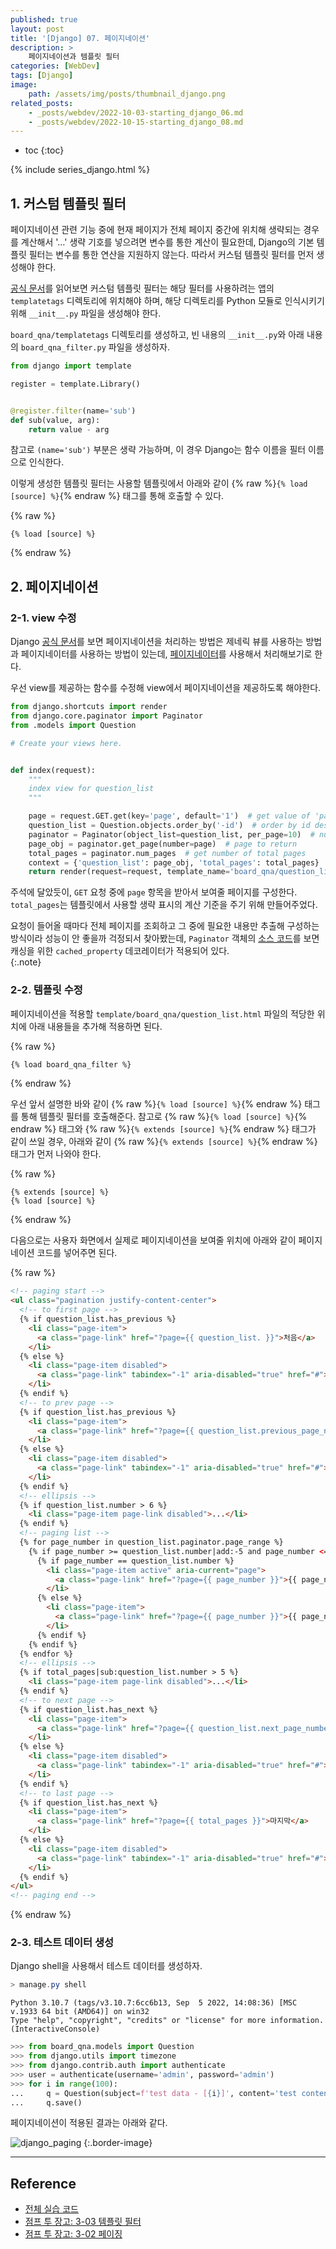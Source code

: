 ```yaml
---
published: true
layout: post
title: '[Django] 07. 페이지네이션'
description: >
    페이지네이션과 템플릿 필터
categories: [WebDev]
tags: [Django]
image:
    path: /assets/img/posts/thumbnail_django.png
related_posts:
    - _posts/webdev/2022-10-03-starting_django_06.md
    - _posts/webdev/2022-10-15-starting_django_08.md
---
```

* toc
{:toc}

{% include series_django.html %}

## 1. 커스텀 템플릿 필터

페이지네이션 관련 기능 중에 현재 페이지가 전체 페이지 중간에 위치해 생략되는 경우를 계산해서 '…' 생략 기호를 넣으려면 변수를 통한 계산이 필요한데, Django의 기본 템플릿 필터는 변수를 통한 연산을 지원하지 않는다. 따라서 커스텀 템플릿 필터를 먼저 생성해야 한다.  

[공식 문서](https://docs.djangoproject.com/en/4.1/howto/custom-template-tags/)를 읽어보면 커스텀 템플릿 필터는 해당 필터를 사용하려는 앱의 `templatetags` 디렉토리에 위치해야 하며, 해당 디렉토리를 Python 모듈로 인식시키기 위해 `__init__.py` 파일을 생성해야 한다. 

`board_qna/templatetags` 디렉토리를 생성하고, 빈 내용의 `__init__.py`와 아래 내용의 `board_qna_filter.py` 파일을 생성하자.  

```python
from django import template

register = template.Library()


@register.filter(name='sub')
def sub(value, arg):
    return value - arg
```

참고로 `(name='sub')` 부분은 생략 가능하며, 이 경우 Django는 함수 이름을 필터 이름으로 인식한다.  

이렇게 생성한 템플릿 필터는 사용할 템플릿에서 아래와 같이 {% raw %}`{% load [source] %}`{% endraw %} 태그를 통해 호출할 수 있다.  

{% raw %}
```liquid
{% load [source] %}
```
{% endraw %}

## 2. 페이지네이션

### 2-1. view 수정

Django [공식 문서](https://docs.djangoproject.com/en/4.1/topics/pagination/)를 보면 페이지네이션을 처리하는 방법은 제네릭 뷰를 사용하는 방법과 페이지네이터를 사용하는 방법이 있는데, [페이지네이터](https://docs.djangoproject.com/en/4.1/ref/paginator/)를 사용해서 처리해보기로 한다.  

우선 view를 제공하는 함수를 수정해 view에서 페이지네이션을 제공하도록 해야한다.  

```python
from django.shortcuts import render
from django.core.paginator import Paginator
from .models import Question

# Create your views here.


def index(request):
    """
    index view for question_list
    """

    page = request.GET.get(key='page', default='1')  # get value of 'page' from HTTP Request
    question_list = Question.objects.order_by('-id')  # order by id desc
    paginator = Paginator(object_list=question_list, per_page=10)  # number of object per page
    page_obj = paginator.get_page(number=page)  # page to return
    total_pages = paginator.num_pages  # get number of total pages
    context = {'question_list': page_obj, 'total_pages': total_pages}  # total_page is for template filter
    return render(request=request, template_name='board_qna/question_list.html', context=context)
```

주석에 달았듯이, `GET` 요청 중에 `page` 항목을 받아서 보여줄 페이지를 구성한다. `total_pages`는 템플릿에서 사용할 생략 표시의 계산 기준을 주기 위해 만들어주었다.  

요청이 들어올 때마다 전체 페이지를 조회하고 그 중에 필요한 내용만 추출해 구성하는 방식이라 성능이 안 좋을까 걱정되서 찾아봤는데, `Paginator` 객체의 [소스 코드](https://github.com/django/django/blob/main/django/core/paginator.py)를 보면 캐싱을 위한 `cached_property` 데코레이터가 적용되어 있다.  
{:.note}

### 2-2. 템플릿 수정

페이지네이션을 적용할 `template/board_qna/question_list.html` 파일의 적당한 위치에 아래 내용들을 추가해 적용하면 된다.  

{% raw %}
```html
{% load board_qna_filter %}
```
{% endraw %}

우선 앞서 설명한 바와 같이 {% raw %}`{% load [source] %}`{% endraw %} 태그를 통해 템플릿 필터를 호출해준다. 참고로 {% raw %}`{% load [source] %}`{% endraw %} 태그와 {% raw %}`{% extends [source] %}`{% endraw %} 태그가 같이 쓰일 경우, 아래와 같이 {% raw %}`{% extends [source] %}`{% endraw %} 태그가 먼저 나와야 한다.  

{% raw %}
```liquid
{% extends [source] %}
{% load [source] %}
```
{% endraw %}

다음으로는 사용자 화면에서 실제로 페이지네이션을 보여줄 위치에 아래와 같이 페이지네이션 코드를 넣어주면 된다.  

{% raw %}
```html
<!-- paging start -->
<ul class="pagination justify-content-center">
  <!-- to first page -->
  {% if question_list.has_previous %}
    <li class="page-item">
      <a class="page-link" href="?page={{ question_list. }}">처음</a>
    </li>
  {% else %}
    <li class="page-item disabled">
      <a class="page-link" tabindex="-1" aria-disabled="true" href="#">처음</a>
    </li>
  {% endif %}
  <!-- to prev page -->
  {% if question_list.has_previous %}
    <li class="page-item">
      <a class="page-link" href="?page={{ question_list.previous_page_number }}">이전</a>
    </li>
  {% else %}
    <li class="page-item disabled">
      <a class="page-link" tabindex="-1" aria-disabled="true" href="#">이전</a>
    </li>
  {% endif %}
  <!-- ellipsis -->
  {% if question_list.number > 6 %}
    <li class="page-item page-link disabled">...</li>
  {% endif %}
  <!-- paging list -->
  {% for page_number in question_list.paginator.page_range %}
    {% if page_number >= question_list.number|add:-5 and page_number <= question_list.number|add:5 %}
      {% if page_number == question_list.number %}
        <li class="page-item active" aria-current="page">
          <a class="page-link" href="?page={{ page_number }}">{{ page_number }}</a>
        </li>
      {% else %}
        <li class="page-item">
          <a class="page-link" href="?page={{ page_number }}">{{ page_number }}</a>
        </li>
      {% endif %}
    {% endif %}
  {% endfor %}
  <!-- ellipsis -->
  {% if total_pages|sub:question_list.number > 5 %}
    <li class="page-item page-link disabled">...</li>
  {% endif %}
  <!-- to next page -->
  {% if question_list.has_next %}
    <li class="page-item">
      <a class="page-link" href="?page={{ question_list.next_page_number }}">다음</a>
    </li>
  {% else %}
    <li class="page-item disabled">
      <a class="page-link" tabindex="-1" aria-disabled="true" href="#">다음</a>
    </li>
  {% endif %}
  <!-- to last page -->
  {% if question_list.has_next %}
    <li class="page-item">
      <a class="page-link" href="?page={{ total_pages }}">마지막</a>
    </li>
  {% else %}
    <li class="page-item disabled">
      <a class="page-link" tabindex="-1" aria-disabled="true" href="#">마지막</a>
    </li>
  {% endif %}
</ul>
<!-- paging end -->
```
{% endraw %}

### 2-3. 테스트 데이터 생성

Django shell을 사용해서 테스트 데이터를 생성하자.  

```powershell
> manage.py shell
```
```
Python 3.10.7 (tags/v3.10.7:6cc6b13, Sep  5 2022, 14:08:36) [MSC v.1933 64 bit (AMD64)] on win32
Type "help", "copyright", "credits" or "license" for more information.
(InteractiveConsole)
```
```python
>>> from board_qna.models import Question
>>> from django.utils import timezone
>>> from django.contrib.auth import authenticate
>>> user = authenticate(username='admin', password='admin')
>>> for i in range(100):
...     q = Question(subject=f'test data - [{i}]', content='test content', date_create=timezone.now(), user=user)
...     q.save()
```

페이지네이션이 적용된 결과는 아래와 같다.  

![django_paging](/assets/img/posts/django_paging.png)
{:.border-image}

---
## Reference
- [전체 실습 코드](https://github.com/djccnt15/starting_django)
- [점프 투 장고: 3-03 템플릿 필터](https://wikidocs.net/71313)
- [점프 투 장고: 3-02 페이징](https://wikidocs.net/71240)